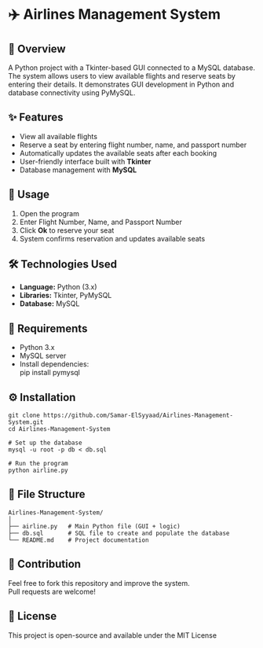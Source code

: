 # ✈️ Airlines Management System

## 📌 Overview
A Python project with a Tkinter-based GUI connected to a MySQL database. The system allows users to view available flights and reserve seats by entering their details. It demonstrates GUI development in Python and database connectivity using PyMySQL.

## ✨ Features
- View all available flights  
- Reserve a seat by entering flight number, name, and passport number  
- Automatically updates the available seats after each booking  
- User-friendly interface built with **Tkinter**  
- Database management with **MySQL**

## 🚀 Usage
1. Open the program  
2. Enter Flight Number, Name, and Passport Number  
3. Click **Ok** to reserve your seat  
4. System confirms reservation and updates available seats

## 🛠 Technologies Used
- **Language:** Python (3.x)  
- **Libraries:** Tkinter, PyMySQL  
- **Database:** MySQL

## 📌 Requirements
- Python 3.x  
- MySQL server  
- Install dependencies:  
    pip install pymysql

## ⚙️ Installation
    git clone https://github.com/Samar-ElSyyaad/Airlines-Management-System.git
    cd Airlines-Management-System

    # Set up the database
    mysql -u root -p db < db.sql

    # Run the program
    python airline.py

## 📂 File Structure
    Airlines-Management-System/
    │
    ├── airline.py   # Main Python file (GUI + logic)
    ├── db.sql       # SQL file to create and populate the database
    └── README.md    # Project documentation

## 🤝 Contribution
Feel free to fork this repository and improve the system.  
Pull requests are welcome!

## 📜 License
This project is open-source and available under the MIT License
